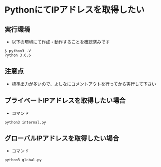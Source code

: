# PythonにてIPアドレスを取得したい

## 実行環境

+ 以下の環境にて作成・動作することを確認済みです

```
$ python3 -V
Python 3.6.6
```

## 注意点

+ 標準出力が多いので、よしなにコメントアウトを行ってから実行して下さい


## プライベートIPアドレスを取得したい場合

+ コマンド

```
python3 internal.py
```

## グローバルIPアドレスを取得したい場合

+ コマンド

```
python3 global.py
```
